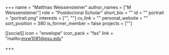 +++
name = "Matthias Weissensteiner"
author_names = ["M Weissensteiner"]
role = "Postdoctoral Scholar"
short_bio = ""
id = ""
portrait = "portrait.png"
interests = ["", ""]
cv_link = ""
personal_website = ""
sort_position = 380
is_former_member = false
projects = [""]

[[social]]
    icon = "envelope"
    icon_pack = "fas"
    link = "mailto:mxw1081@psu.edu"

+++
